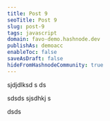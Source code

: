 ```yaml
---
title: Post 9
seoTitle: Post 9
slug: post-9
tags: javascript
domain: favo-demo.hashnode.dev
publishAs: demoacc
enableToc: false
saveAsDraft: false
hideFromHashnodeCommunity: true
---
```


sjdjdlksd
s
ds

sdsds
sjsdhkj
s

dsds
